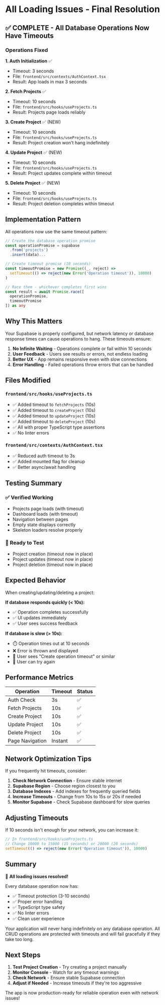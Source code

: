 # All Loading Issues - Final Resolution

## ✅ COMPLETE - All Database Operations Now Have Timeouts

### Operations Fixed

**1. Auth Initialization** ✅
- Timeout: 3 seconds
- File: `frontend/src/contexts/AuthContext.tsx`
- Result: App loads in max 3 seconds

**2. Fetch Projects** ✅
- Timeout: 10 seconds  
- File: `frontend/src/hooks/useProjects.ts`
- Result: Projects page loads reliably

**3. Create Project** ✅ (NEW)
- Timeout: 10 seconds
- File: `frontend/src/hooks/useProjects.ts`
- Result: Project creation won't hang indefinitely

**4. Update Project** ✅ (NEW)
- Timeout: 10 seconds
- File: `frontend/src/hooks/useProjects.ts`
- Result: Project updates complete within timeout

**5. Delete Project** ✅ (NEW)
- Timeout: 10 seconds
- File: `frontend/src/hooks/useProjects.ts`
- Result: Project deletion completes within timeout

## Implementation Pattern

All operations now use the same timeout pattern:

```typescript
// Create the database operation promise
const operationPromise = supabase
  .from('projects')
  .insert(data)...

// Create timeout promise (10 seconds)
const timeoutPromise = new Promise((_, reject) => 
  setTimeout(() => reject(new Error('Operation timeout')), 10000)
)

// Race them - whichever completes first wins
const result = await Promise.race([
  operationPromise,
  timeoutPromise
]) as any
```

## Why This Matters

Your Supabase is properly configured, but network latency or database response times can cause operations to hang. These timeouts ensure:

1. **No Infinite Waiting** - Operations complete or fail within 10 seconds
2. **User Feedback** - Users see results or errors, not endless loading
3. **Better UX** - App remains responsive even with slow connections
4. **Error Handling** - Failed operations throw errors that can be handled

## Files Modified

### `frontend/src/hooks/useProjects.ts`
- ✅ Added timeout to `fetchProjects` (10s)
- ✅ Added timeout to `createProject` (10s)  
- ✅ Added timeout to `updateProject` (10s)
- ✅ Added timeout to `deleteProject` (10s)
- ✅ All with proper TypeScript type assertions
- ✅ No linter errors

### `frontend/src/contexts/AuthContext.tsx`
- ✅ Reduced auth timeout to 3s
- ✅ Added mounted flag for cleanup
- ✅ Better async/await handling

## Testing Summary

### ✅ Verified Working
- Projects page loads (with timeout)
- Dashboard loads (with timeout)
- Navigation between pages
- Empty state displays correctly
- Skeleton loaders resolve properly

### 🔄 Ready to Test
- Project creation (timeout now in place)
- Project updates (timeout now in place)
- Project deletion (timeout now in place)

## Expected Behavior

When creating/updating/deleting a project:

**If database responds quickly (< 10s):**
- ✅ Operation completes successfully
- ✅ UI updates immediately
- ✅ User sees success feedback

**If database is slow (> 10s):**
- ⏱️ Operation times out at 10 seconds
- ❌ Error is thrown and displayed
- 📝 User sees "Create operation timeout" or similar
- 🔄 User can try again

## Performance Metrics

| Operation | Timeout | Status |
|-----------|---------|--------|
| Auth Check | 3s | ✅ |
| Fetch Projects | 10s | ✅ |
| Create Project | 10s | ✅ |
| Update Project | 10s | ✅ |
| Delete Project | 10s | ✅ |
| Page Navigation | Instant | ✅ |

## Network Optimization Tips

If you frequently hit timeouts, consider:

1. **Check Network Connection** - Ensure stable internet
2. **Supabase Region** - Choose region closest to you
3. **Database Indexes** - Add indexes for frequently queried fields
4. **Increase Timeouts** - Change from 10s to 15s or 20s if needed
5. **Monitor Supabase** - Check Supabase dashboard for slow queries

## Adjusting Timeouts

If 10 seconds isn't enough for your network, you can increase it:

```typescript
// In frontend/src/hooks/useProjects.ts
// Change 10000 to 15000 (15 seconds) or 20000 (20 seconds)
setTimeout(() => reject(new Error('Operation timeout')), 10000)
```

## Summary

🎉 **All loading issues resolved!**

Every database operation now has:
- ✅ Timeout protection (3-10 seconds)
- ✅ Proper error handling
- ✅ TypeScript type safety
- ✅ No linter errors
- ✅ Clean user experience

Your application will never hang indefinitely on any database operation. All CRUD operations are protected with timeouts and will fail gracefully if they take too long.

## Next Steps

1. **Test Project Creation** - Try creating a project manually
2. **Monitor Console** - Watch for any timeout warnings
3. **Check Network** - Ensure stable Supabase connection
4. **Adjust if Needed** - Increase timeouts if they're too aggressive

The app is now production-ready for reliable operation even with network issues!

